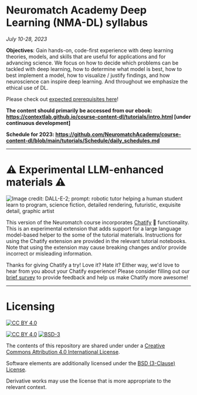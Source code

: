 # Neuromatch Academy Deep Learning (NMA-DL) syllabus

*July 10-28, 2023*

**Objectives**: Gain hands-on, code-first experience with deep learning theories, models, and skills that are useful for applications and for advancing science. We focus on how to decide which problems can be tackled with deep learning, how to determine what model is best, how to best implement a model, how to visualize / justify findings, and how neuroscience can inspire deep learning. And throughout we emphasize the ethical use of DL. 

Please check out [expected prerequisites here](https://github.com/NeuromatchAcademy/precourse/blob/main/prereqs/DeepLearning.md)!

**The content should primarily be accessed from our ebook: https://contextlab.github.io/course-content-dl/tutorials/intro.html [under continuous development]**

**Schedule for 2023: https://github.com/NeuromatchAcademy/course-content-dl/blob/main/tutorials/Schedule/daily_schedules.md**

---

# ⚠ Experimental LLM-enhanced materials ⚠

![Image credit: DALL-E-2; prompt: robotic tutor helping a human student learn to program, science fiction, detailed rendering, futuristic, exquisite detail, graphic artist](https://user-images.githubusercontent.com/9030494/251830573-e3b928e1-f683-44a5-af1e-5c51e3f0e541.png)

This version of the Neuromatch course incorporates [Chatify](https://github.com/ContextLab/chatify) 🤖 functionality. This is an experimental extension that adds support for a large language model-based helper to the some of the tutorial materials. Instructions for using the Chatify extension are provided in the relevant tutorial notebooks.  Note that using the extension may cause breaking changes and/or provide incorrect or misleading information.

Thanks for giving Chatify a try! Love it? Hate it? Either way, we'd love to hear from you about your Chatify experience!  Please consider filling out our [brief survey](https://forms.gle/jNq85KVvNwj1JHZV9) to provide feedback and help us make Chatify more awesome!

----

# Licensing

[![CC BY 4.0][cc-by-image]][cc-by]

[![CC BY 4.0][cc-by-shield]][cc-by] [![BSD-3][bsd-3-shield]][bsd-3]

The contents of this repository are shared under under a [Creative Commons Attribution 4.0 International License][cc-by].

Software elements are additionally licensed under the [BSD (3-Clause) License][bsd-3].

Derivative works may use the license that is more appropriate to the relevant context.

[cc-by]: http://creativecommons.org/licenses/by/4.0/
[cc-by-image]: https://i.creativecommons.org/l/by/4.0/88x31.png
[cc-by-shield]: https://img.shields.io/badge/License-CC%20BY%204.0-lightgrey.svg

[bsd-3]: https://opensource.org/licenses/BSD-3-Clause
[bsd-3-shield]: https://camo.githubusercontent.com/9b9ea65d95c9ef878afa1987df65731d47681336/68747470733a2f2f696d672e736869656c64732e696f2f707970692f6c2f736561626f726e2e737667
